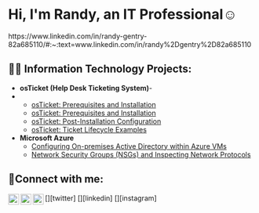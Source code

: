 <h1>Hi, I'm Randy, an <www.linkedin.com/in/randy-gentry-82a685110>IT Professional</a>☺</h1>
https://www.linkedin.com/in/randy-gentry-82a685110/#:~:text=www.linkedin.com/in/randy%2Dgentry%2D82a685110
<h2>👨‍💻 Information Technology Projects:</h2>

- <b>osTicket (Help Desk Ticketing System)</b>-
- - [osTicket: Prerequisites and Installation](https://github.com/Gentry26/osticket-prereqs)
  - [osTicket: Prerequisites and Installation](https://github.com/Gentry26/osticket-prereqs)
  - [osTicket: Post-Installation Configuration](https://github.com/Gentry26/post-install-config)
  - [osTicket: Ticket Lifecycle Examples](https://github.com/Gentry26/ticket-lifecycle)
- <b>Microsoft Azure</b>
  - [Configuring On-premises Active Directory within Azure VMs](https://github.com/Gentry26/configure-ad)
  - [Network Security Groups (NSGs) and Inspecting Network Protocols](https://github.com/Gentry26/azure-network-protocols)

<h2>🤳Connect with me:</h2>

[<img align="left" alt="Josh | Twitter" width="22px" src="https://cdn.jsdelivr.net/npm/simple-icons@v3/icons/twitter.svg" />][twitter]
[<img align="left" alt="Josh | LinkedIn" width="22px" src="https://cdn.jsdelivr.net/npm/simple-icons@v3/icons/linkedin.svg" />][linkedin]
[<img align="left" alt="Josh | Instagram" width="22px" src="https://cdn.jsdelivr.net/npm/simple-icons@v3/icons/instagram.svg" />][instagram]
